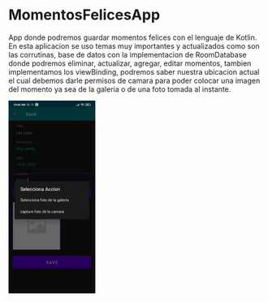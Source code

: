 # MomentosFelicesApp
App donde podremos guardar momentos felices con el lenguaje de Kotlin. En esta aplicacion se uso temas muy importantes y actualizados como
son las corrutinas, base de datos con la implementacion de RoomDatabase donde podremos eliminar, actualizar, agregar, editar momentos, tambien implementamos los viewBinding, podremos saber nuestra ubicacion actual el cual debemos darle permisos de camara para poder colocar una imagen del momento ya sea de la galeria o de una foto tomada al instante.

<img align="center" height="380" src="https://github.com/JuanSebastian07/MomentosFelicesApp/blob/main/Screenshots/Momentos.gif">

